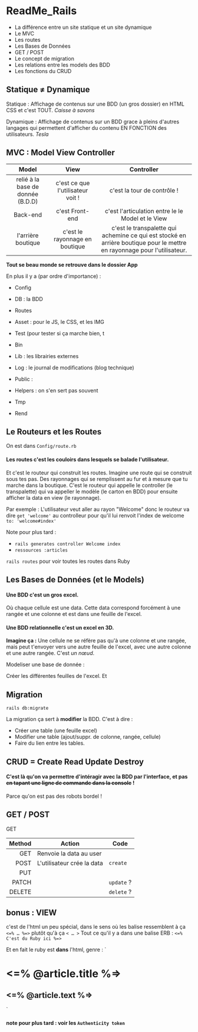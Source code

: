 # ReadMe_Rails

+ La différence entre un site statique et un site dynamique
+ Le MVC
+ Les routes
+ Les Bases de Données
+ GET / POST
+ Le concept de migration
+ Les relations entre les models des BDD
+ Les fonctions du CRUD

## Statique ≠ Dynamique

Statique : Affichage de contenus sur une BDD (un gros dossier) en HTML CSS et c'est TOUT.
_Caisse à savons_


Dynamique : Affichage de contenus sur un BDD grace à pleins d'autres langages qui permettent d'afficher du contenu EN FONCTION des utilisateurs.
_Tesla_

## MVC : Model View Controller

| Model	                           | View                                     | Controller                           |
| :------------------------------: |:----------------------------------------:| :-----------------------------------:|
| relié à la base de donnée (B.D.D)| c'est ce que l'utilisateur voit !        | c'est la tour de contrôle ! |
| Back-end                         | c'est Front-end                          | c'est l'articulation entre le le Model et le View |
| l'arrière boutique               | c'est le rayonnage en boutique           | c'est le transpalette qui achemine ce qui est stocké en arrière boutique pour le mettre en rayonnage pour l'utilisateur. |


**Tout se beau monde se retrouve dans le dossier App**

En plus il y a (par ordre d'importance) :
- Config
- DB : la BDD
- Routes
- Asset : pour le JS, le CSS, et les IMG
- Test (pour tester si ça marche bien, t

- Bin

- Lib : les librairies externes
- Log : le journal de modifications (blog technique)
- Public :
- Helpers : on s'en sert pas souvent
- Tmp
- Rend

## Le Routeurs et les Routes

On est dans `Config/route.rb`

#### Les routes c'est les couloirs dans lesquels se balade l'utilisateur.
Et c'est le routeur qui construit les routes. Imagine une route qui se construit sous tes pas. Des rayonnages qui se remplissent au fur et à mesure que tu marche dans la boutique.
C'est le routeur qui appelle le controller (le transpalette) qui va appeller le modèle (le carton en BDD) pour ensuite afficher la data en view (le rayonnage).

Par exemple : L'utilisateur veut aller au rayon "Welcome" donc le routeur va dire `get 'welcome'` au controlleur pour qu'il lui renvoit l'index de welcome `to: 'welcome#index'`  
  

Note pour plus tard :
- `rails generates controller Welcome index`
- `ressources :articles`


`rails routes` pour voir toutes les routes dans Ruby



## Les Bases de Données (et le Models)

#### Une BDD c'est un gros excel.
Où chaque cellule est une data. Cette data correspond forcément à une rangée et une colonne et est dans une feuille de l'excel.

#### Une BDD relationnelle c'est un excel en 3D.
**Imagine ça :** Une cellule ne se réfère pas qu'à une colonne et une rangée, mais peut t'envoyer vers une autre feuille de l'excel, avec une autre colonne et une autre rangée. C'est *un nœud*. 

Modeliser une base de donnée :

Créer les différentes feuilles de l'excel. Et 



## Migration

`rails db:migrate`

La migration ça sert à **modifier** la BDD. C'est à dire :
- Créer une table (une feuille excel)
- Modifier une table (ajout/suppr. de colonne, rangée, cellule)
- Faire du lien entre les tables.


## CRUD = Create Read Update Destroy

#### C'est là qu'on va permettre d'intéragir avec la BDD par l'interface, et pas ~~en tapant une ligne de commande dans la console~~ !
Parce qu'on est pas des robots bordel !


## GET / POST

GET 

| Method        | Action                         | Code       |
| ------------: | -------------                  | -----      |
| GET           | Renvoie la data au user        |            |
| POST          | L'utilisateur crée la data     |`create`    |
| PUT           |                                |            |
| PATCH         |                                |`update` ?  |
| DELETE        |                                |`delete` ?  |







## bonus : VIEW

c'est de l'html un peu spécial, dans le sens où les balise ressemblent à ça `<=% … %=>` plutôt qu'à ça `< … >`
Tout ce qu'il y a dans une balise ERB : `<=% C'est du Ruby ici %=>`

Et en fait le ruby est **dans** l'html, genre :
`<h1><=% @article.title %=></h1>
<h2><=% @article.text %=></h2>`


#### note pour plus tard : voir les `Authenticity token`







